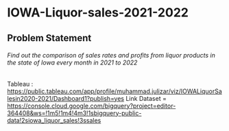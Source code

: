 # IOWA-Liquor-sales-2021-2022


## Problem Statement
###### Find out the comparison of sales rates and profits from liquor products in the state of Iowa every month in 2021 to 2022

Tableau : https://public.tableau.com/app/profile/muhammad.julizar/viz/IOWALiquorSalesin2020-2021/Dashboard1?publish=yes
Link Dataset = https://console.cloud.google.com/bigquery?project=editor-364408&ws=!1m5!1m4!4m3!1sbigquery-public-data!2siowa_liquor_sales!3ssales
